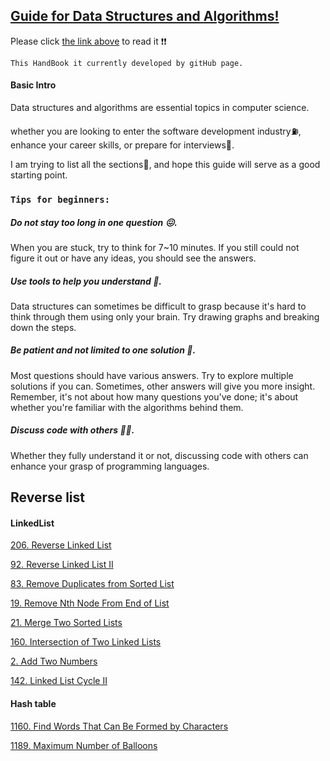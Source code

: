 ## [Guide for Data Structures and Algorithms!](https://carolzhangzz.github.io/DataStructure_Algorithm_HandBook_PreForLeetCode/)
Please click [the link above](https://carolzhangzz.github.io/DataStructure_Algorithm_HandBook_PreForLeetCode/) to read it ❗️❗️

`This HandBook it currently developed by gitHub page.`


#### Basic Intro

Data structures and algorithms are essential topics in computer science.

whether you are looking to enter the software development industry⛽️, enhance your career skills, or prepare for interviews🚀.

I am trying to list all the sections💪, and hope this guide will serve as a good starting point.

### `Tips for beginners:`



##### Do not stay too long in one question 😖. 

When you are stuck, try to think for 7~10 minutes. If you still could not figure it out or have any ideas, you should see the answers.

##### Use tools to help you understand 📱. 

Data structures can sometimes be difficult to grasp because it's hard to think through them using only your brain. Try drawing graphs and breaking down the steps.

##### Be patient and not limited to one solution 🤔. 

Most questions should have various answers. Try to explore multiple solutions if you can. Sometimes, other answers will give you more insight. Remember, it's not about how many questions you've done; it's about whether you're familiar with the algorithms behind them.

##### Discuss code with others 👭👬. 

Whether they fully understand it or not, discussing code with others can enhance your grasp of programming languages.



## Reverse list


#### LinkedList


[206. Reverse Linked List](./Linkedlist/206.md)

[92. Reverse Linked List II](./Linkedlist/92.md)

[83. Remove Duplicates from Sorted List](./Linkedlist/83.md)

[19. Remove Nth Node From End of List](./Linkedlist/19.md)

[21. Merge Two Sorted Lists](./Linkedlist/21.md)

[160. Intersection of Two Linked Lists](./Linkedlist/160.md)

[2. Add Two Numbers](./Linkedlist/2.md)

[142. Linked List Cycle II](./Linkedlist/142.md)

#### Hash table


[1160. Find Words That Can Be Formed by Characters](./HashTable/1160.md)

[1189. Maximum Number of Balloons](./HashTable/1189.md)


